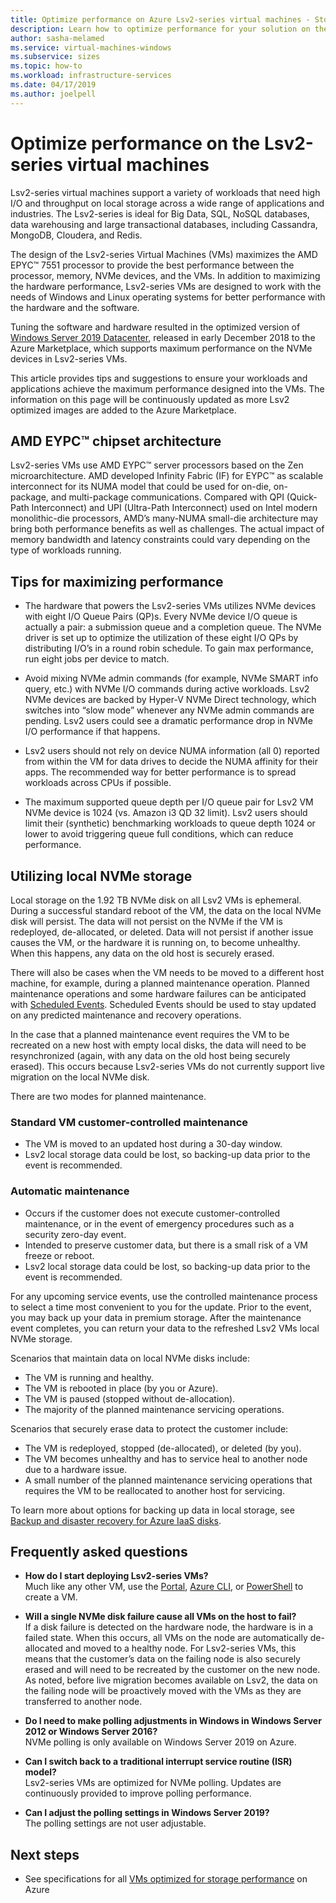 ```yaml
---
title: Optimize performance on Azure Lsv2-series virtual machines - Storage 
description: Learn how to optimize performance for your solution on the Lsv2-series virtual machines.
author: sasha-melamed
ms.service: virtual-machines-windows
ms.subservice: sizes
ms.topic: how-to
ms.workload: infrastructure-services
ms.date: 04/17/2019
ms.author: joelpell
---
```


# Optimize performance on the Lsv2-series virtual machines

Lsv2-series virtual machines support a variety of workloads that need high I/O and throughput on local storage across a wide range of applications and industries.  The Lsv2-series is ideal for Big Data, SQL, NoSQL databases, data warehousing and large transactional databases, including Cassandra, MongoDB, Cloudera, and Redis.

The design of the Lsv2-series Virtual Machines (VMs) maximizes the AMD EPYC™ 7551 processor to provide the best performance between the processor, memory, NVMe devices, and the VMs. In addition to maximizing the hardware performance, Lsv2-series VMs are designed to work with the needs of Windows and Linux operating systems for better performance with the hardware and the software.

Tuning the software and hardware resulted in the optimized version of [Windows Server 2019 Datacenter](https://www.microsoft.com/cloud-platform/windows-server-pricing), released in early December 2018 to the Azure Marketplace, which supports maximum performance on the NVMe devices in Lsv2-series VMs.

This article provides tips and suggestions to ensure your workloads and applications achieve the maximum performance designed into the VMs. The information on this page will be continuously updated as more Lsv2 optimized images are added to the Azure Marketplace.

## AMD EYPC™ chipset architecture

Lsv2-series VMs use AMD EYPC™ server processors based on the Zen microarchitecture. AMD developed Infinity Fabric (IF) for EYPC™ as scalable interconnect for its NUMA model that could be used for on-die, on-package, and multi-package communications. Compared with QPI (Quick-Path Interconnect) and UPI (Ultra-Path Interconnect) used on Intel modern monolithic-die processors, AMD’s many-NUMA small-die architecture may bring both performance benefits as well as challenges. The actual impact of memory bandwidth and latency constraints could vary depending on the type of workloads running.

## Tips for maximizing performance

* The hardware that powers the Lsv2-series VMs utilizes NVMe devices with eight I/O Queue Pairs (QP)s. Every NVMe device I/O queue is actually a pair: a submission queue and a completion queue. The NVMe driver is set up to optimize the utilization of these eight I/O QPs by distributing I/O’s in a round robin schedule. To gain max performance, run eight jobs per device to match.

* Avoid mixing NVMe admin commands (for example, NVMe SMART info query, etc.) with NVMe I/O commands during active workloads. Lsv2 NVMe devices are backed by Hyper-V NVMe Direct technology, which switches into “slow mode” whenever any NVMe admin commands are pending. Lsv2 users could see a dramatic performance drop in NVMe I/O performance if that happens.

* Lsv2 users should not rely on device NUMA information (all 0) reported from within the VM for data drives to decide the NUMA affinity for their apps. The recommended way for better performance is to spread workloads across CPUs if possible. 

* The maximum supported queue depth per I/O queue pair for Lsv2 VM NVMe device is 1024 (vs. Amazon i3 QD 32 limit). Lsv2 users should limit their (synthetic) benchmarking workloads to queue depth 1024 or lower to avoid triggering queue full conditions, which can reduce performance.

## Utilizing local NVMe storage

Local storage on the 1.92 TB NVMe disk on all Lsv2 VMs is ephemeral. During a successful standard reboot of the VM, the data on the local NVMe disk will persist. The data will not persist on the NVMe if the VM is redeployed, de-allocated, or deleted. Data will not persist if another issue causes the VM, or the hardware it is running on, to become unhealthy. When this happens, any data on the old host is securely erased.

There will also be cases when the VM needs to be moved to a different host machine, for example, during a planned maintenance operation. Planned maintenance operations and some hardware failures can be anticipated with [Scheduled Events](scheduled-events.md). Scheduled Events should be used to stay updated on any predicted maintenance and recovery operations.

In the case that a planned maintenance event requires the VM to be recreated on a new host with empty local disks, the data will need to be resynchronized (again, with any data on the old host being securely erased). This occurs because Lsv2-series VMs do not currently support live migration on the local NVMe disk.

There are two modes for planned maintenance.

### Standard VM customer-controlled maintenance

- The VM is moved to an updated host during a 30-day window.
- Lsv2 local storage data could be lost, so backing-up data prior to the event is recommended.

### Automatic maintenance

- Occurs if the customer does not execute customer-controlled maintenance, or in the event of emergency procedures such as a security zero-day event.
- Intended to preserve customer data, but there is a small risk of a VM freeze or reboot.
- Lsv2 local storage data could be lost, so backing-up data prior to the event is recommended.

For any upcoming service events, use the controlled maintenance process to select a time most convenient to you for the update. Prior to the event, you may back up your data in premium storage. After the maintenance event completes, you can return your data to the refreshed Lsv2 VMs local NVMe storage.

Scenarios that maintain data on local NVMe disks include:

- The VM is running and healthy.
- The VM is rebooted in place (by you or Azure).
- The VM is paused (stopped without de-allocation).
- The majority of the planned maintenance servicing operations.

Scenarios that securely erase data to protect the customer include:

- The VM is redeployed, stopped (de-allocated), or deleted (by you).
- The VM becomes unhealthy and has to service heal to another node due to a hardware issue.
- A small number of the planned maintenance servicing operations that requires the VM to be reallocated to another host for servicing.

To learn more about options for backing up data in local storage, see [Backup and disaster recovery for Azure IaaS disks](backup-and-disaster-recovery-for-azure-iaas-disks.md).

## Frequently asked questions

* **How do I start deploying Lsv2-series VMs?**  
   Much like any other VM, use the [Portal](quick-create-portal.md), [Azure CLI](quick-create-cli.md), or [PowerShell](quick-create-powershell.md) to create a VM.

* **Will a single NVMe disk failure cause all VMs on the host to fail?**  
   If a disk failure is detected on the hardware node, the hardware is in a failed state. When this occurs, all VMs on the node are automatically de-allocated and moved to a healthy node. For Lsv2-series VMs, this means that the customer’s data on the failing node is also securely erased and will need to be recreated by the customer on the new node. As noted, before live migration becomes available on Lsv2, the data on the failing node will be proactively moved with the VMs as they are transferred to another node.

* **Do I need to make polling adjustments in Windows in Windows Server 2012 or Windows Server 2016?**  
   NVMe polling is only available on Windows Server 2019 on Azure.  

* **Can I switch back to a traditional interrupt service routine (ISR) model?**  
   Lsv2-series VMs are optimized for NVMe polling. Updates are continuously provided to improve polling performance.

* **Can I adjust the polling settings in Windows Server 2019?**  
   The polling settings are not user adjustable.
   
## Next steps

* See specifications for all [VMs optimized for storage performance](sizes-storage.md) on Azure
